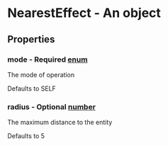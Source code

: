 

# NearestEffect - An object



## Properties



### mode - Required [enum](enum)



 The mode of operation



Defaults to SELF



### radius - Optional [number](number)



 The maximum distance to the entity



Defaults to 5

